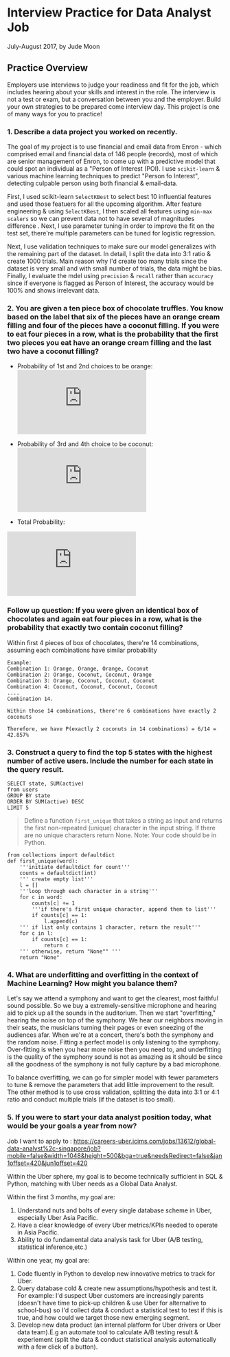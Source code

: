 # Interview Practice for Data Analyst Job 

July-August 2017, by Jude Moon

## Practice Overview
Employers use interviews to judge your readiness and fit for the job, which includes hearing about your skills and interest in the role. The interview is not a test or exam, but a conversation between you and the employer. Build your own strategies to be prepared come interview day. This project is one of many ways for you to practice!

### 1. Describe a data project you worked on recently.

The goal of my project is to use financial and email data from Enron - which comprised email and financial data of 146 people (records), most of which are senior management of Enron, to come up with a predictive model that could spot an individual as a "Person of Interest (POI). I use `scikit-learn` & various machine learning techniques to predict "Person fo Interest", detecting culpable person using both financial & email-data. 

First, I used scikit-learn `SelectKBest` to select best 10 influential features and used those featuers for all the upcoming algorithm. After feature engineering & using `SelectKBest`, I then scaled all features using `min-max scalers` so we can prevent data not to have several of magnitudes difference . Next, I use parameter tuning in order to improve the fit on the test set, there're multiple parameters can be tuned for logistic regression. 

Next, I use validation techniques to make sure our model generalizes with the remaining part of the dataset. In detail, I split the data into 3:1 ratio & create 1000 trials. Main reason why I'd create too many trials since the dataset is very small and with small number of trials, the data might be bias. Finally, I evaluate the mdel using `precision` & `recall` rather than `accuracy` since if everyone is flagged as Person of Interest, the accuracy would be 100% and shows irrelevant data.

### 2. You are given a ten piece box of chocolate truffles. You know based on the label that six of the pieces have an orange cream filling and four of the pieces have a coconut filling. If you were to eat four pieces in a row, what is the probability that the first two pieces you eat have an orange cream filling and the last two have a coconut filling?

* Probability of 1st and 2nd choices to be orange: 
![equation](http://www.sciweavers.org/tex2img.php?eq=%20%5Cfrac%7B6%7D%7B10%7D%20%2A%20%5Cfrac%7B5%7D%7B9%7D%20&bc=White&fc=Black&im=png&fs=12&ff=arev&edit=0)

* Probability of 3rd and 4th choice to be coconut: 
![equation](http://www.sciweavers.org/tex2img.php?eq=%20%5Cfrac%7B4%7D%7B8%7D%20%2A%20%5Cfrac%7B3%7D%7B7%7D%20&bc=White&fc=Black&im=png&fs=12&ff=arev&edit=0)

* Total Probability:

![equation](http://www.sciweavers.org/tex2img.php?eq=%20%5Cfrac%7B6%7D%7B10%7D%20%2A%20%5Cfrac%7B5%7D%7B9%7D%20%2A%20%5Cfrac%7B4%7D%7B8%7D%20%2A%20%5Cfrac%7B3%7D%7B7%7D%20%3D%200.0714&bc=White&fc=Black&im=png&fs=12&ff=arev&edit=0)



### Follow up question: If you were given an identical box of chocolates and again eat four pieces in a row, what is the probability that exactly two contain coconut filling?



Within first 4 pieces of box of chocolates, there're 14 combinations, assuming each combinations have similar probability
```
Example:
Combination 1: Orange, Orange, Orange, Coconut 
Combination 2: Orange, Coconut, Coconut, Orange
Combination 3: Orange, Coconut, Coconut, Coconut
Combination 4: Coconut, Coconut, Coconut, Coconut
....
Combination 14.

Within those 14 combinations, there're 6 combinations have exactly 2 coconuts

Therefore, we have P(exactly 2 coconuts in 14 combinations) = 6/14 = 42.857%
```

### 3. Construct a query to find the top 5 states with the highest number of active users. Include the number for each state in the query result.

```
SELECT state, SUM(active)
from users
GROUP BY state
ORDER BY SUM(active) DESC
LIMIT 5
```

> Define a function `first_unique` that takes a string as input and returns the first non-repeated (unique) character in the input string. If there are no unique characters return None. Note: Your code should be in Python.

```
from collections import defaultdict
def first_unique(word):
    '''initiate defaultdict for count'''   
    counts = defaultdict(int)
    ''' create empty list'''
    l = []
    '''loop through each character in a string'''
    for c in word:
        counts[c] += 1
        '''if there's first unique character, append them to list'''
        if counts[c] == 1:
            l.append(c)
    ''' if list only contains 1 character, return the result'''        
    for c in l:
        if counts[c] == 1:
            return c
    ''' otherwise, return "None"" '''
    return "None"
```

### 4. What are underfitting and overfitting in the context of Machine Learning? How might you balance them?

Let's say we attend a symphony and want to get the clearest, most faithful sound possible. So we buy a extremely-sensitive microphone and hearing aid to pick up all the sounds in the auditorium.
Then we start "overfitting," hearing the noise on top of the symphony. We hear our neighbors moving in their seats, the musicians turning their pages or even sneezing of the audiences afar.
When we're at a concert, there's both the symphony and the random noise. Fitting a perfect model is only listening to the symphony. Over-fitting is when you hear more noise then you need to, and underfitting is the quality of the symphony sound is not as amazing as it should be since all the goodness of the symphony is not fully capture by a bad microphone.

To balance overfitting, we can go for simpler model with fewer parameters to tune & remove the parameters that add little improvement to the result. The other method is to use cross validation, splitting the data into 3:1 or 4:1 ratio and conduct multiple trials (if the dataset is too small).

### 5. If you were to start your data analyst position today, what would be your goals a year from now?

Job I want to apply to : https://careers-uber.icims.com/jobs/13612/global-data-analyst%2c-singapore/job?mobile=false&width=1048&height=500&bga=true&needsRedirect=false&jan1offset=420&jun1offset=420

Within the Uber sphere, my goal is to become technically sufficient in SQL & Python, matching with Uber needs as a Global Data Analyst. 

Within the first 3 months, my goal are:

1. Understand nuts and bolts of every single database scheme in Uber, especially Uber Asia Pacific.
2. Have a clear knowledge of every Uber metrics/KPIs needed to operate in Asia Pacific.
3. Ability to do fundamental data analysis task for Uber (A/B testing, statistical inference,etc.)

Within one year, my goal are:

1. Code fluently in Python to develop new innovative metrics to track for Uber.
2. Query database cold & create new assumptions/hypothesis and test it. For example: I'd suspect Uber customers are increasingly parents (doesn't have time to pick-up children & use Uber for alternative to school-bus) so I'd collect data & conduct a statistical test to test if this is true, and how could we target those new emerging segment.
3. Develop new data product (an internal platform for Uber drivers or Uber data team).E.g an automate tool to calculate A/B testing result & experiement (split the data & conduct statistical analysis automatically with a few click of a button).


